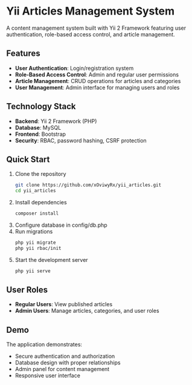 # Yii Articles Management System

A content management system built with Yii 2 Framework featuring user authentication, role-based access control, and article management.

## Features

- **User Authentication**: Login/registration system
- **Role-Based Access Control**: Admin and regular user permissions
- **Article Management**: CRUD operations for articles and categories
- **User Management**: Admin interface for managing users and roles

## Technology Stack

- **Backend**: Yii 2 Framework (PHP)
- **Database**: MySQL
- **Frontend**: Bootstrap
- **Security**: RBAC, password hashing, CSRF protection

## Quick Start

1. Clone the repository
   ```bash
   git clone https://github.com/xOviwyRx/yii_articles.git
   cd yii_articles
   
2. Install dependencies
   ```bash
   composer install
3. Configure database in config/db.php
4. Run migrations
   ```bash
   php yii migrate
   php yii rbac/init
5. Start the development server
   ```bash
   php yii serve
##  User Roles

- **Regular Users**: View published articles
- **Admin Users**: Manage articles, categories, and user roles

##  Demo
The application demonstrates:

- Secure authentication and authorization
- Database design with proper relationships
- Admin panel for content management
- Responsive user interface
